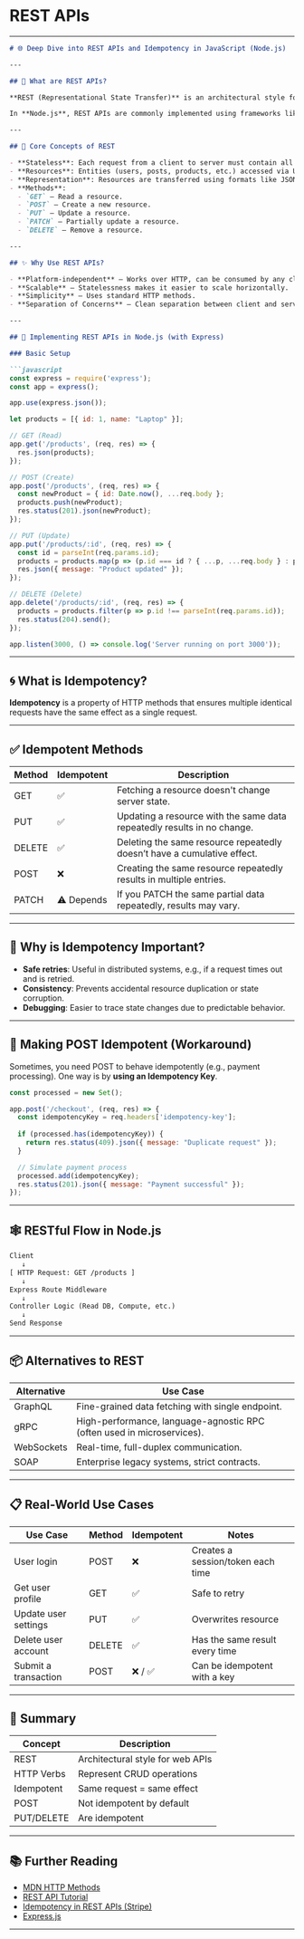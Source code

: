# REST APIs

---

```markdown
# 🌐 Deep Dive into REST APIs and Idempotency in JavaScript (Node.js)

---

## 📘 What are REST APIs?

**REST (Representational State Transfer)** is an architectural style for building web services. It uses standard HTTP methods (GET, POST, PUT, DELETE, etc.) for performing CRUD (Create, Read, Update, Delete) operations on resources.

In **Node.js**, REST APIs are commonly implemented using frameworks like **Express.js**.

---

## 🧱 Core Concepts of REST

- **Stateless**: Each request from a client to server must contain all the information needed to understand and process the request.
- **Resources**: Entities (users, posts, products, etc.) accessed via URIs.
- **Representation**: Resources are transferred using formats like JSON or XML.
- **Methods**:
  - `GET` – Read a resource.
  - `POST` – Create a new resource.
  - `PUT` – Update a resource.
  - `PATCH` – Partially update a resource.
  - `DELETE` – Remove a resource.

---

## ✨ Why Use REST APIs?

- **Platform-independent** – Works over HTTP, can be consumed by any client.
- **Scalable** – Statelessness makes it easier to scale horizontally.
- **Simplicity** – Uses standard HTTP methods.
- **Separation of Concerns** – Clean separation between client and server.

---

## 🧪 Implementing REST APIs in Node.js (with Express)

### Basic Setup

```javascript
const express = require('express');
const app = express();

app.use(express.json());

let products = [{ id: 1, name: "Laptop" }];

// GET (Read)
app.get('/products', (req, res) => {
  res.json(products);
});

// POST (Create)
app.post('/products', (req, res) => {
  const newProduct = { id: Date.now(), ...req.body };
  products.push(newProduct);
  res.status(201).json(newProduct);
});

// PUT (Update)
app.put('/products/:id', (req, res) => {
  const id = parseInt(req.params.id);
  products = products.map(p => (p.id === id ? { ...p, ...req.body } : p));
  res.json({ message: "Product updated" });
});

// DELETE (Delete)
app.delete('/products/:id', (req, res) => {
  products = products.filter(p => p.id !== parseInt(req.params.id));
  res.status(204).send();
});

app.listen(3000, () => console.log('Server running on port 3000'));
```

---

## 🌀 What is Idempotency?

**Idempotency** is a property of HTTP methods that ensures multiple identical requests have the same effect as a single request.

---

## ✅ Idempotent Methods

| Method  | Idempotent | Description |
|---------|------------|-------------|
| GET     | ✅         | Fetching a resource doesn't change server state. |
| PUT     | ✅         | Updating a resource with the same data repeatedly results in no change. |
| DELETE  | ✅         | Deleting the same resource repeatedly doesn’t have a cumulative effect. |
| POST    | ❌         | Creating the same resource repeatedly results in multiple entries. |
| PATCH   | ⚠️ Depends | If you PATCH the same partial data repeatedly, results may vary. |

---

## 🧭 Why is Idempotency Important?

- **Safe retries**: Useful in distributed systems, e.g., if a request times out and is retried.
- **Consistency**: Prevents accidental resource duplication or state corruption.
- **Debugging**: Easier to trace state changes due to predictable behavior.

---

## 🧯 Making POST Idempotent (Workaround)

Sometimes, you need POST to behave idempotently (e.g., payment processing). One way is by **using an Idempotency Key**.

```javascript
const processed = new Set();

app.post('/checkout', (req, res) => {
  const idempotencyKey = req.headers['idempotency-key'];
  
  if (processed.has(idempotencyKey)) {
    return res.status(409).json({ message: "Duplicate request" });
  }

  // Simulate payment process
  processed.add(idempotencyKey);
  res.status(201).json({ message: "Payment successful" });
});
```

---

## 🕸️ RESTful Flow in Node.js

```txt
Client
   ↓
[ HTTP Request: GET /products ]
   ↓
Express Route Middleware
   ↓
Controller Logic (Read DB, Compute, etc.)
   ↓
Send Response
```

---

## 📦 Alternatives to REST

| Alternative  | Use Case |
|--------------|----------|
| GraphQL      | Fine-grained data fetching with single endpoint. |
| gRPC         | High-performance, language-agnostic RPC (often used in microservices). |
| WebSockets   | Real-time, full-duplex communication. |
| SOAP         | Enterprise legacy systems, strict contracts. |

---

## 📋 Real-World Use Cases

| Use Case              | Method | Idempotent | Notes                              |
|-----------------------|--------|------------|------------------------------------|
| User login            | POST   | ❌         | Creates a session/token each time |
| Get user profile      | GET    | ✅         | Safe to retry                     |
| Update user settings  | PUT    | ✅         | Overwrites resource               |
| Delete user account   | DELETE | ✅         | Has the same result every time    |
| Submit a transaction  | POST   | ❌ / ✅     | Can be idempotent with a key      |

---

## 🔁 Summary

| Concept     | Description |
|-------------|-------------|
| REST        | Architectural style for web APIs |
| HTTP Verbs  | Represent CRUD operations         |
| Idempotent  | Same request = same effect        |
| POST        | Not idempotent by default         |
| PUT/DELETE  | Are idempotent                    |

---

## 📚 Further Reading

- [MDN HTTP Methods](https://developer.mozilla.org/en-US/docs/Web/HTTP/Methods)
- [REST API Tutorial](https://restfulapi.net/)
- [Idempotency in REST APIs (Stripe)](https://stripe.com/docs/idempotency)
- [Express.js](https://expressjs.com/)

---
```

